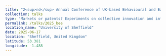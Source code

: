 ```yaml
---
title: "2<sup>nd</sup> Annual Conference of UK-based Behavioural and Experimental Economists"
collection: talks
type: "Markets or patents? Experiments on collective innovation and information Aggregation"
permalink: /talks/2025_bee
location_name: "University of Sheffield"
date: 2025-06-17
location: "Sheffield, United Kingdom"
latitude: 53.381
longitude: -1.488
---
```

